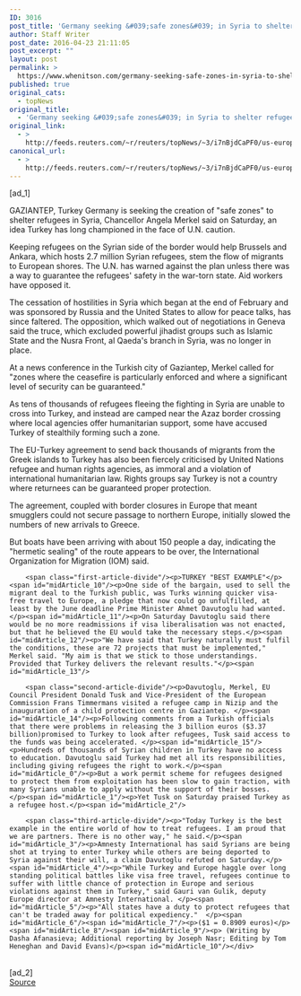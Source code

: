 ```yaml
---
ID: 3016
post_title: 'Germany seeking &#039;safe zones&#039; in Syria to shelter refugees'
author: Staff Writer
post_date: 2016-04-23 21:11:05
post_excerpt: ""
layout: post
permalink: >
  https://www.whenitson.com/germany-seeking-safe-zones-in-syria-to-shelter-refugees/
published: true
original_cats:
  - topNews
original_title:
  - 'Germany seeking &#039;safe zones&#039; in Syria to shelter refugees'
original_link:
  - >
    http://feeds.reuters.com/~r/reuters/topNews/~3/i7nBjdCaPF0/us-europe-migrants-turkey-germany-idUSKCN0XK0BS
canonical_url:
  - >
    http://feeds.reuters.com/~r/reuters/topNews/~3/i7nBjdCaPF0/us-europe-migrants-turkey-germany-idUSKCN0XK0BS
---
```

 [ad_1]
<br><div id="articleText">
<span id="midArticle_start"/>

<span id="midArticle_0"/><span class="focusParagraph" readability="7"><p><span class="articleLocation">GAZIANTEP, Turkey</span> Germany is seeking the creation of "safe zones" to shelter refugees in Syria, Chancellor Angela Merkel said on Saturday, an idea Turkey has long championed in the face of U.N. caution.</p></span><span id="midArticle_1"/><p>Keeping refugees on the Syrian side of the border would help Brussels and Ankara, which hosts 2.7 million Syrian refugees, stem the flow of migrants to European shores. The U.N. has warned against the plan unless there was a way to guarantee the refugees' safety in the war-torn state. Aid workers have opposed it.</p><span id="midArticle_2"/><p>The cessation of hostilities in Syria which began at the end of February and was sponsored by Russia and the United States to allow for peace talks, has since faltered. The opposition, which walked out of negotiations in Geneva said the truce, which excluded powerful jihadist groups such as Islamic State and the Nusra Front, al Qaeda's branch in Syria, was no longer in place.  </p><span id="midArticle_3"/><p>At a news conference in the Turkish city of Gaziantep, Merkel called for "zones where the ceasefire is particularly enforced and where a significant level of security can be guaranteed."</p><span id="midArticle_4"/><p>As tens of thousands of refugees fleeing the fighting in Syria are unable to cross into Turkey, and instead are camped near the Azaz border crossing where local agencies offer humanitarian support, some have accused Turkey of stealthily forming such a zone. </p><span id="midArticle_5"/><p>The EU-Turkey agreement to send back thousands of migrants from the Greek islands to Turkey has also been fiercely criticised by United Nations refugee and human rights agencies, as immoral and a violation of international humanitarian law. Rights groups say Turkey is not a country where returnees can be guaranteed proper protection.</p><span id="midArticle_6"/><p>The agreement, coupled with border closures in Europe that meant smugglers could not secure passage to northern Europe, initially slowed the numbers of new arrivals to Greece.</p><span id="midArticle_7"/><p>But boats have been arriving with about 150 people a day, indicating the "hermetic sealing" of the route appears to be over, the International Organization for Migration (IOM) said.</p><span id="midArticle_8"/><span id="midArticle_9"/>
        
        <span class="first-article-divide"/><p>TURKEY "BEST EXAMPLE"</p><span id="midArticle_10"/><p>One side of the bargain, used to sell the migrant deal to the Turkish public, was Turks winning quicker visa-free travel to Europe, a pledge that now could go unfulfilled, at least by the June deadline Prime Minister Ahmet Davutoglu had wanted. </p><span id="midArticle_11"/><p>On Saturday Davutoglu said there would be no more readmissions if visa liberalisation was not enacted, but that he believed the EU would take the necessary steps.</p><span id="midArticle_12"/><p>"We have said that Turkey naturally must fulfil the conditions, these are 72 projects that must be implemented," Merkel said. "My aim is that we stick to those understandings. Provided that Turkey delivers the relevant results."</p><span id="midArticle_13"/>
        
        <span class="second-article-divide"/><p>Davutoglu, Merkel, EU Council President Donald Tusk and Vice-President of the European Commission Frans Timmermans visited a refugee camp in Nizip and the inauguration of a child protection centre in Gaziantep. </p><span id="midArticle_14"/><p>Following comments from a Turkish officials that there were problems in releasing the 3 billion euros ($3.37 billion)promised to Turkey to look after refugees, Tusk said access to the funds was being accelerated. </p><span id="midArticle_15"/><p>Hundreds of thousands of Syrian children in Turkey have no access to education. Davutoglu said Turkey had met all its responsibilities, including giving refugees the right to work.</p><span id="midArticle_0"/><p>But a work permit scheme for refugees designed to protect them from exploitation has been slow to gain traction, with many Syrians unable to apply without the support of their bosses.  </p><span id="midArticle_1"/><p>Yet Tusk on Saturday praised Turkey as a refugee host.</p><span id="midArticle_2"/>
        
        <span class="third-article-divide"/><p>"Today Turkey is the best example in the entire world of how to treat refugees. I am proud that we are partners. There is no other way," he said.</p><span id="midArticle_3"/><p>Amnesty International has said Syrians are being shot at trying to enter Turkey while others are being deported to Syria against their will, a claim Davutoglu refuted on Saturday.</p><span id="midArticle_4"/><p>"While Turkey and Europe haggle over long standing political battles like visa free travel, refugees continue to suffer with little chance of protection in Europe and serious violations against them in Turkey," said Gauri van Gulik, deputy Europe director at Amnesty International. </p><span id="midArticle_5"/><p>"All states have a duty to protect refugees that can't be traded away for political expediency."  </p><span id="midArticle_6"/><span id="midArticle_7"/><p>($1 = 0.8909 euros)</p><span id="midArticle_8"/><span id="midArticle_9"/><p> (Writing by Dasha Afanasieva; Additional reporting by Joseph Nasr; Editing by Tom Heneghan and David Evans)</p><span id="midArticle_10"/></div>
<br>[ad_2]
<br><a href="http://feeds.reuters.com/~r/reuters/topNews/~3/i7nBjdCaPF0/us-europe-migrants-turkey-germany-idUSKCN0XK0BS">Source </a>